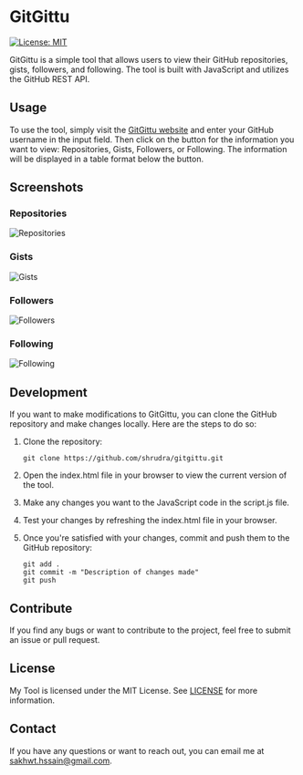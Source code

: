 # GitGittu

[![License: MIT](https://img.shields.io/badge/License-MIT-yellow.svg)](https://opensource.org/licenses/MIT)

GitGittu is a simple tool that allows users to view their GitHub repositories, gists, followers, and following. The tool is built with JavaScript and utilizes the GitHub REST API.

## Usage

To use the tool, simply visit the [GitGittu website](https://shrudra.github.io/gitgittu/) and enter your GitHub username in the input field. Then click on the button for the information you want to view: Repositories, Gists, Followers, or Following. The information will be displayed in a table format below the button.

## Screenshots

### Repositories
![Repositories](screenshots/repositories.jpeg)

### Gists
![Gists](screenshots/gists.jpeg)

### Followers
![Followers](screenshots/followers.jpeg)

### Following
![Following](screenshots/following.jpeg)

## Development

If you want to make modifications to GitGittu, you can clone the GitHub repository and make changes locally. Here are the steps to do so:

1. Clone the repository:

    ```
    git clone https://github.com/shrudra/gitgittu.git
    ```

2. Open the index.html file in your browser to view the current version of the tool.

3. Make any changes you want to the JavaScript code in the script.js file.

4. Test your changes by refreshing the index.html file in your browser.

5. Once you're satisfied with your changes, commit and push them to the GitHub repository:

    ```
    git add .
    git commit -m "Description of changes made"
    git push
    ```

## Contribute

If you find any bugs or want to contribute to the project, feel free to submit an issue or pull request.

## License
My Tool is licensed under the MIT License. See <a href="LICENSE">LICENSE</a> for more information.

## Contact

If you have any questions or want to reach out, you can email me at [sakhwt.hssain@gmail.com](mailto:sakhwt.hssain@gmail.com).

